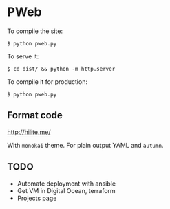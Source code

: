 PWeb
====

To compile the site:

    $ python pweb.py

To serve it:

    $ cd dist/ && python -m http.server

To compile it for production:

    $ python pweb.py

Format code
-----------

http://hilite.me/

With `monokai` theme. For plain output YAML and `autumn`.

TODO
----

- Automate deployment with ansible
- Get VM in Digital Ocean, terraform
- Projects page
